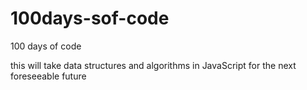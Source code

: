 # 100days-sof-code
100 days of code

this will take data structures and algorithms in JavaScript for the next foreseeable future 
